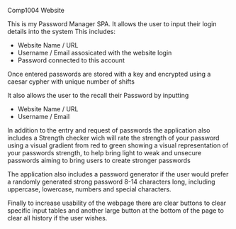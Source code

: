 Comp1004 Website

This is my Password Manager SPA.
It allows the user to input their login details into the system
This includes:
- Website Name / URL
- Username / Email assosicated with the website login
- Password connected to this account

Once entered passwords are stored with a key and encrypted using a caesar cypher with unique number of shifts

It also allows the user to the recall their Password by inputting
- Website Name / URL
- Username / Email

In addition to the entry and request of passwords the application also includes a Strength checker wich will rate the strength of your password using a visual gradient from red to green
showing a visual representation of your passwords strength, to help bring light to weak and unsecure passwords aiming to bring users to create stronger passwords

The application also includes a password generator if the user would prefer a randomly generated strong password 8-14 characters long, including uppercase, lowercase, numbers and special characters.

Finally to increase usability of the webpage there are clear buttons to clear specific input tables and another large button at the bottom of the page to clear all history if the user wishes.

  
